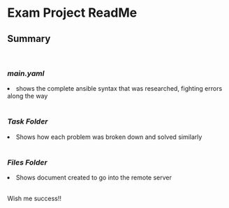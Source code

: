 # **Exam Project ReadMe**

## **Summary**
<br>

### __*main.yaml*__
<li> shows the complete ansible syntax that was researched, fighting errors along the way
<br>
<br>

### __*Task Folder*__
<li> Shows how each problem was broken down and solved similarly
<br>
<br>

### __*Files Folder*__
<li> Shows document created to go into the remote server
<br>
<br>

Wish me success!!
